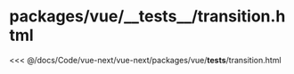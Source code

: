# packages/vue/\_\_tests\_\_/transition.html

<<< @/docs/Code/vue-next/vue-next/packages/vue/__tests__/transition.html
